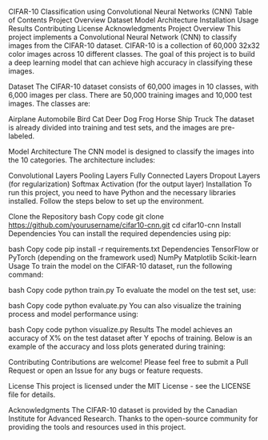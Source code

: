 CIFAR-10 Classification using Convolutional Neural Networks (CNN)
Table of Contents
Project Overview
Dataset
Model Architecture
Installation
Usage
Results
Contributing
License
Acknowledgments
Project Overview
This project implements a Convolutional Neural Network (CNN) to classify images from the CIFAR-10 dataset. CIFAR-10 is a collection of 60,000 32x32 color images across 10 different classes. The goal of this project is to build a deep learning model that can achieve high accuracy in classifying these images.

Dataset
The CIFAR-10 dataset consists of 60,000 images in 10 classes, with 6,000 images per class. There are 50,000 training images and 10,000 test images. The classes are:

Airplane
Automobile
Bird
Cat
Deer
Dog
Frog
Horse
Ship
Truck
The dataset is already divided into training and test sets, and the images are pre-labeled.

Model Architecture
The CNN model is designed to classify the images into the 10 categories. The architecture includes:

Convolutional Layers
Pooling Layers
Fully Connected Layers
Dropout Layers (for regularization)
Softmax Activation (for the output layer)
Installation
To run this project, you need to have Python and the necessary libraries installed. Follow the steps below to set up the environment.

Clone the Repository
bash
Copy code
git clone https://github.com/yourusername/cifar10-cnn.git
cd cifar10-cnn
Install Dependencies
You can install the required dependencies using pip:

bash
Copy code
pip install -r requirements.txt
Dependencies
TensorFlow or PyTorch (depending on the framework used)
NumPy
Matplotlib
Scikit-learn
Usage
To train the model on the CIFAR-10 dataset, run the following command:

bash
Copy code
python train.py
To evaluate the model on the test set, use:

bash
Copy code
python evaluate.py
You can also visualize the training process and model performance using:

bash
Copy code
python visualize.py
Results
The model achieves an accuracy of X% on the test dataset after Y epochs of training. Below is an example of the accuracy and loss plots generated during training:


Contributing
Contributions are welcome! Please feel free to submit a Pull Request or open an Issue for any bugs or feature requests.

License
This project is licensed under the MIT License - see the LICENSE file for details.

Acknowledgments
The CIFAR-10 dataset is provided by the Canadian Institute for Advanced Research.
Thanks to the open-source community for providing the tools and resources used in this project.

